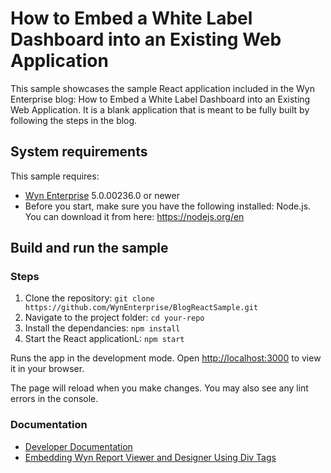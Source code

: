 # How to Embed a White Label Dashboard into an Existing Web Application

This sample showcases the sample React application included in the Wyn Enterprise blog: How to Embed a White Label Dashboard into an Existing Web Application. It is a blank application that is meant to be fully built by following the steps in the blog.

## System requirements

This sample requires:
 * [Wyn Enterprise](https://wyn.grapecity.com/demos/request/trial) 5.0.00236.0 or newer
 * Before you start, make sure you have the following installed: Node.js. You can download it from here: https://nodejs.org/en

## Build and run the sample

### Steps
1. Clone the repository: `git clone https://github.com/WynEnterprise/BlogReactSample.git`
2. Navigate to the project folder: `cd your-repo`
3. Install the dependancies: `npm install`
4. Start the React applicationL: `npm start`

Runs the app in the development mode.
Open [http://localhost:3000](http://localhost:3000) to view it in your browser.

The page will reload when you make changes.
You may also see any lint errors in the console.


### Documentation

- [Developer Documentation](https://wyn.grapecity.com/docs/dev-docs/)
- [Embedding Wyn Report Viewer and Designer Using Div Tags](https://wyn.grapecity.com/docs/dev-docs/Embedding-Wyn/Embedding-Designer-Viewer-Using-Div)